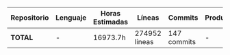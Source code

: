 | Repositorio | Lenguaje | Horas Estimadas | Líneas | Commits | Productividad |
|-------------|-----------|-----------------|--------|---------|---------------|
| **TOTAL** | - | 16973.7h | 274952 líneas | 147 commits | - |
